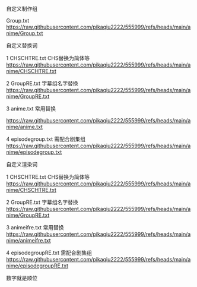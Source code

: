 自定义制作组

Group.txt https://raw.githubusercontent.com/pikaqiu2222/555999/refs/heads/main/anime/Group.txt

自定义替换词

1 CHSCHTRE.txt CHS替换为简体等 https://raw.githubusercontent.com/pikaqiu2222/555999/refs/heads/main/anime/CHSCHTRE.txt

2 GroupRE.txt 字幕组名字替换 https://raw.githubusercontent.com/pikaqiu2222/555999/refs/heads/main/anime/GroupRE.txt

3 anime.txt 常用替换

https://raw.githubusercontent.com/pikaqiu2222/555999/refs/heads/main/anime/anime.txt

4 episodegroup.txt 需配合剧集组  https://raw.githubusercontent.com/pikaqiu2222/555999/refs/heads/main/anime/episodegroup.txt

自定义渲染词

1 CHSCHTRE.txt CHS替换为简体等 https://raw.githubusercontent.com/pikaqiu2222/555999/refs/heads/main/anime/CHSCHTRE.txt

2 GroupRE.txt 字幕组名字替换 https://raw.githubusercontent.com/pikaqiu2222/555999/refs/heads/main/anime/GroupRE.txt

3 animeifre.txt 常用替换 https://raw.githubusercontent.com/pikaqiu2222/555999/refs/heads/main/anime/animeifre.txt

4 episodegroupRE.txt 需配合剧集组 https://raw.githubusercontent.com/pikaqiu2222/555999/refs/heads/main/anime/episodegroupRE.txt

数字就是顺位
